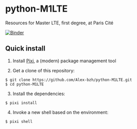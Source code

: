 # python-M1LTE

Resources for Master LTE, first degree, at Paris Cité

[![Binder](https://mybinder.org/badge_logo.svg)](https://mybinder.org/v2/gh/Alex-bzh/python-M1LTE/main)

## Quick install

1. Install [Pixi](https://pixi.sh/), a (modern) package management tool

2. Get a clone of this repository:

```
$ git clone https://github.com/Alex-bzh/python-M1LTE.git
$ cd python-M1LTE
```

3. Install the dependencies:

```
$ pixi install
```

4. Invoke a new shell based on the environment:

```
$ pixi shell
```
